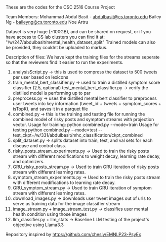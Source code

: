 These are the codes for the CSC 2516 Course Project

Team Members:
Mohammad Abdul Basit - abdulbasit@cs.toronto.edu
Bailey Ng - baileyng@cs.toronto.edu
Noe Artru

Dataset is very huge (~100GB), and can be shared on request, or if you have access to CS lab clusters you can find it at: "/w/247/abdulbasit/mental_health_dataset_split"
Trained models can also be provided, they couldnt be uploaded to markus.

Description of files: We have kept the training files for the streams seperate so that the reviewers find it easier to run the experiments.

1. analysisScript.py -> this is used to compress the dataset to 500 tweets per user based on lexicons
2. train_mental_bert_classifier.py -> used to train a distilled symptom score classifier
(2.5, optional) test_mental_bert_classifier.py -> verify the distilled model is performing up to par
3. preprocess.py -> uses the distilled mental bert classifier to preprocess user tweets into key information (tweet_id + tweets + symptom_scores + isTopK), and saves it in a parquet file 
4. combined.py -> this is the training and testing file for running the combined model of risky posts and symptom streams with projection vector. 
                Usage for training: python combined.py --mode=train
                Usage for testing python combined.py --mode=test --test_ckpt=/w/331/abdulbasit/mhc_classification/ckpt_combined
5. split_dataset.py -> splits dataset into train, test, and val sets for each disease and control class.
6. risky_posts_stream_experiments.py -> Used to train the risky posts stream with different modifications to weight decay, learning rate decay, and optimizers.
7. GRU_risky_posts_stream.py -> Used to train GRU iteration of risky posts stream with different learning rates.
8. symptom_stream_experiments.py -> Used to train the risky posts stream with different modifications to learning rate decay.
9. GRU_symptom_stream.py -> Used to train GRU iteration of symptom stream with different learning rates.
10. download_images.py -> downloads user tweet images out of urls to serve as training data for the image classifier stream 
11. image_stream.py + image_stream_test.py -> classifies user mental health condition using those images
12. llm_classifier.py + llm_stats -> Baseline LLM testing of the project's objective using Llama3.3 

Repository inspired by https://github.com/chesiy/EMNLP23-PsyEx
